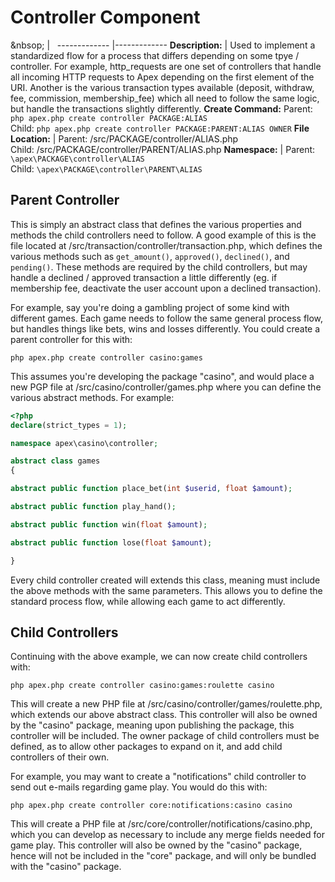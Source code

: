 
# Controller Component

&nbsop; | &nbsp; ------------- |------------- **Description:** | Used to implement a standardized flow for a
process that differs depending on some tpye / controller.  For example, http_requests are one set of
controllers that handle all incoming HTTP requests to Apex depending on the first element of the URI.  Another
is the various transaction types available (deposit, withdraw, fee, commission, membership_fee) which all need
to follow the same logic, but handle the transactions slightly differently. **Create Command:** Parent: `php
apex.php create controller PACKAGE:ALIAS`<br />Child: `php apex.php create controller PACKAGE:PARENT:ALIAS
OWNER` **File Location:** | Parent: /src/PACKAGE/controller/ALIAS.php<br />Child:
/src/PACKAGE/controller/PARENT/ALIAS.php **Namespace:** | Parent: `\apex\PACKAGE\controller\ALIAS`<br />Child:
`\apex\PACKAGE\controller\PARENT\ALIAS`


## Parent Controller

This is simply an abstract class that defines the various properties and methods the child controllers need to
follow.  A good example of this is the file located at /src/transaction/controller/transaction.php, which
defines the various methods such as `get_amount()`, `approved()`, `declined()`, and `pending()`.  These
methods are required by the child controllers, but may handle a declined / approved transaction a little
differently (eg. if membership fee, deactivate the user account upon a declined transaction).

For example, say you're doing a gambling project of some kind with different games.  Each game needs to follow
the same general process flow, but handles things like bets, wins and losses differently.  You could create a
parent controller for this with:

`php apex.php create controller casino:games`

This assumes you're developing the package "casino", and would place a new PGP file at
/src/casino/controller/games.php where you can define the various abstract methods.  For example:

~~~php
<?php
declare(strict_types = 1);

namespace apex\casino\controller;

abstract class games
{

abstract public function place_bet(int $userid, float $amount);

abstract public function play_hand();

abstract public function win(float $amount);

abstract public function lose(float $amount);

}
~~~

Every child controller created will extends this class, meaning must include the above methods with the same
parameters.  This allows you to define the standard process flow, while allowing each game to act differently.


## Child Controllers

Continuing with the above example, we can now create child controllers with:

`php apex.php create controller casino:games:roulette casino`

This will create a new PHP file at /src/casino/controller/games/roulette.php, which extends our above abstract
class.  This controller will also be owned by the "casino" package, meaning upon publishing the package, this
controller will be included.  The owner package of child controllers must be defined, as to allow other
packages to expand on it, and add child controllers of their own.

For example, you may want to create a "notifications" child controller to send out e-mails regarding game
play.  You would do this with:

`php apex.php create controller core:notifications:casino casino`

This will create a PHP file at /src/core/controller/notifications/casino.php, which you can develop as
necessary to include any merge fields needed for game play.  This controller will also be owned by the
"casino" package, hence will not be included in the "core" package, and will only be bundled with the "casino"
package.





